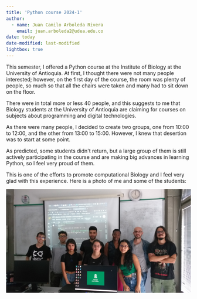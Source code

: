 ```yaml
---
title: 'Python course 2024-1'
author:
  - name: Juan Camilo Arboleda Rivera
    email: juan.arboleda2@udea.edu.co
date: today
date-modified: last-modified
lightbox: true
---
```


This semester, I offered a Python course at the Institute of Biology at the
University of Antioquia. At first, I thought there were not many people
interested; however, on the first day of the course, the room was plenty of
people, so much so that all the chairs were taken and many had to sit down
on the floor.

There were in total more or less 40 people, and this suggests to me that
Biology students at the University of Antioquia are claiming for courses on
subjects about programming and digital technologies.

As there were many people, I decided to create two groups, one from 10:00 to
12:00, and the other from 13:00 to 15:00. However, I knew that desertion was
to start at some point.

As predicted, some students didn't return, but a large group of them is
still actively participating in the course and are making big advances in
learning Python, so I feel very proud of them.

This is one of the efforts to promote computational Biology and I feel very
glad with this experience. Here is a photo of me and some of the students:

![](20240408_115936.jpg)
